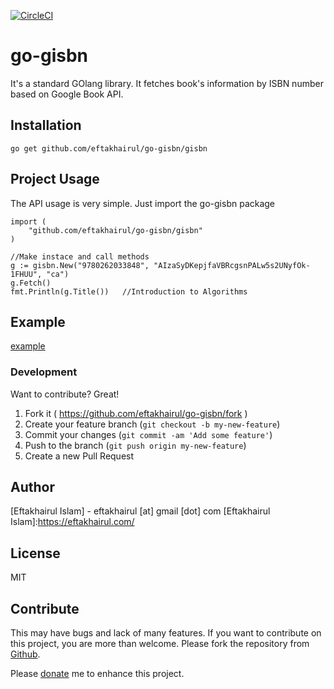 [![CircleCI](https://circleci.com/gh/eftakhairul/go-gisbn.svg?style=svg)](https://circleci.com/gh/eftakhairul/go-gisbn)

# go-gisbn
It's a standard GOlang library. It fetches book's information by ISBN number based on Google Book API.

Installation
-------------
	go get github.com/eftakhairul/go-gisbn/gisbn

Project Usage
-------------
The API usage is very simple. Just import the go-gisbn package

	import (
		"github.com/eftakhairul/go-gisbn/gisbn"
	)

	//Make instace and call methods
	g := gisbn.New("9780262033848", "AIzaSyDKepjfaVBRcgsnPALw5s2UNyfOk-1FHUU", "ca")
	g.Fetch()
	fmt.Println(g.Title())   //Introduction to Algorithms


Example
-------------	
[example](https://github.com/eftakhairul/go-gisbn/tree/master/example)

### Development

Want to contribute? Great!

1. Fork it ( https://github.com/eftakhairul/go-gisbn/fork )
2. Create your feature branch (`git checkout -b my-new-feature`)
3. Commit your changes (`git commit -am 'Add some feature'`)
4. Push to the branch (`git push origin my-new-feature`)
5. Create a new Pull Request


Author
-----------
[Eftakhairul Islam] - eftakhairul [at] gmail [dot] com
[Eftakhairul Islam]:https://eftakhairul.com/


License
-------
MIT


Contribute
----------

This may have bugs and lack of many features. If you want to contribute on this project, you are more than welcome. Please fork the repository from [Github](https://github.com/eftakhairul/go-gisbn).

Please [donate](https://www.paypal.com/cgi-bin/webscr?cmd=_donations&business=eftakhairul%40gmail%2ecom&lc=CA&item_name=Eftakhairul%20world&item_number=web_product&currency_code=CAD&bn=PP%2dDonationsBF%3abtn_donateCC_LG%2egif%3aNonHosted) me to enhance this project.
